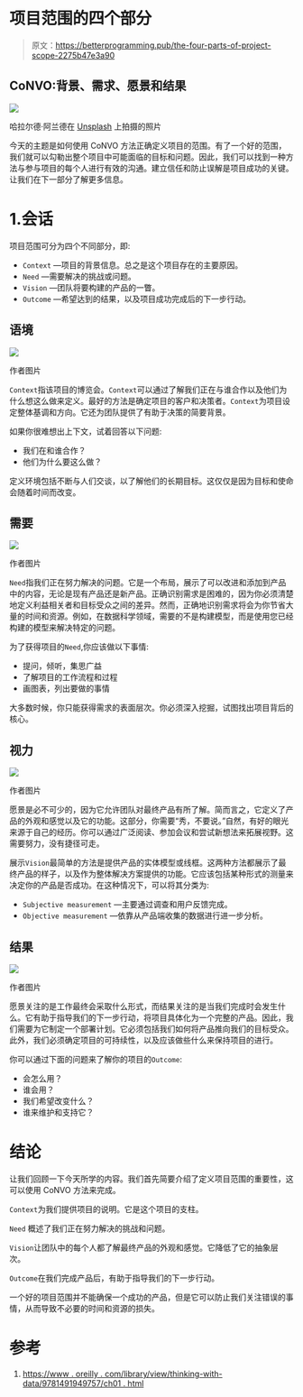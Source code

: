 # 项目范围的四个部分

> 原文：<https://betterprogramming.pub/the-four-parts-of-project-scope-2275b47e3a90>

## CoNVO:背景、需求、愿景和结果

![](img/0a4b79bb6ef2ce8cbc826653f11e73b0.png)

哈拉尔德·阿兰德在 [Unsplash](https://unsplash.com/s/photos/honeycomb?utm_source=unsplash&utm_medium=referral&utm_content=creditCopyText) 上拍摄的照片

今天的主题是如何使用 CoNVO 方法正确定义项目的范围。有了一个好的范围，我们就可以勾勒出整个项目中可能面临的目标和问题。因此，我们可以找到一种方法与参与项目的每个人进行有效的沟通。建立信任和防止误解是项目成功的关键。让我们在下一部分了解更多信息。

# 1.会话

项目范围可分为四个不同部分，即:

*   `Context` —项目的背景信息。总之是这个项目存在的主要原因。
*   `Need` —需要解决的挑战或问题。
*   `Vision` —团队将要构建的产品的一瞥。
*   `Outcome` —希望达到的结果，以及项目成功完成后的下一步行动。

## 语境

![](img/32e94a25b76dd00816518e706b518b6d.png)

作者图片

`Context`指该项目的博览会。`Context`可以通过了解我们正在与谁合作以及他们为什么想这么做来定义。最好的方法是确定项目的客户和决策者。`Context`为项目设定整体基调和方向。它还为团队提供了有助于决策的简要背景。

如果你很难想出上下文，试着回答以下问题:

*   我们在和谁合作？
*   他们为什么要这么做？

定义环境包括不断与人们交谈，以了解他们的长期目标。这仅仅是因为目标和使命会随着时间而改变。

## 需要

![](img/f76285b0dca7483dcf25d5f580765337.png)

作者图片

`Need`指我们正在努力解决的问题。它是一个布局，展示了可以改进和添加到产品中的内容，无论是现有产品还是新产品。正确识别需求是困难的，因为你必须清楚地定义利益相关者和目标受众之间的差异。然而，正确地识别需求将会为你节省大量的时间和资源。例如，在数据科学领域，需要的不是构建模型，而是使用您已经构建的模型来解决特定的问题。

为了获得项目的`Need`,你应该做以下事情:

*   提问，倾听，集思广益
*   了解项目的工作流程和过程
*   画图表，列出要做的事情

大多数时候，你只能获得需求的表面层次。你必须深入挖掘，试图找出项目背后的核心。

## 视力

![](img/659d3612be2e563232f1066dc1c9ee81.png)

作者图片

愿景是必不可少的，因为它允许团队对最终产品有所了解。简而言之，它定义了产品的外观和感觉以及它的功能。这部分，你需要“秀，不要说。”自然，有好的眼光来源于自己的经历。你可以通过广泛阅读、参加会议和尝试新想法来拓展视野。这需要努力，没有捷径可走。

展示`Vision`最简单的方法是提供产品的实体模型或线框。这两种方法都展示了最终产品的样子，以及作为整体解决方案提供的功能。它应该包括某种形式的测量来决定你的产品是否成功。在这种情况下，可以将其分类为:

*   `Subjective measurement` —主要通过调查和用户反馈完成。
*   `Objective measurement` —依靠从产品端收集的数据进行进一步分析。

## 结果

![](img/2c9653c3bb6f6079c5b39a7fdfac01ac.png)

作者图片

愿景关注的是工作最终会采取什么形式，而结果关注的是当我们完成时会发生什么。它有助于指导我们的下一步行动，将项目具体化为一个完整的产品。因此，我们需要为它制定一个部署计划。它必须包括我们如何将产品推向我们的目标受众。此外，我们必须确定项目的可持续性，以及应该做些什么来保持项目的进行。

你可以通过下面的问题来了解你的项目的`Outcome`:

*   会怎么用？
*   谁会用？
*   我们希望改变什么？
*   谁来维护和支持它？

# 结论

让我们回顾一下今天所学的内容。我们首先简要介绍了定义项目范围的重要性，这可以使用 CoNVO 方法来完成。

`Context`为我们提供项目的说明。它是这个项目的支柱。

`Need` 概述了我们正在努力解决的挑战和问题。

`Vision`让团队中的每个人都了解最终产品的外观和感觉。它降低了它的抽象层次。

`Outcome`在我们完成产品后，有助于指导我们的下一步行动。

一个好的项目范围并不能确保一个成功的产品，但是它可以防止我们关注错误的事情，从而导致不必要的时间和资源的损失。

# 参考

1.  [https://www . oreilly . com/library/view/thinking-with-data/9781491949757/ch01 . html](https://www.oreilly.com/library/view/thinking-with-data/9781491949757/ch01.html)